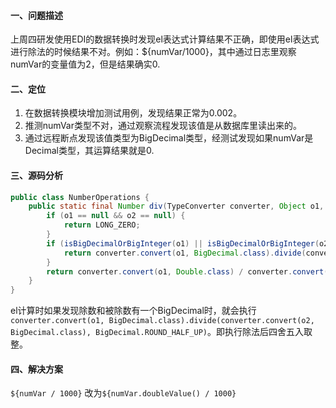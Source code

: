 #### 一、问题描述
上周四研发使用EDI的数据转换时发现el表达式计算结果不正确，即使用el表达式进行除法的时候结果不对。例如：${numVar/1000}，其中通过日志里观察numVar的变量值为2，但是结果确实0.
#### 二、定位
1. 在数据转换模块增加测试用例，发现结果正常为0.002。
2. 推测numVar类型不对，通过观察流程发现该值是从数据库里读出来的。
3. 通过远程断点发现该值类型为BigDecimal类型，经测试发现如果numVar是Decimal类型，其运算结果就是0.
#### 三、源码分析
```java
public class NumberOperations {
    public static final Number div(TypeConverter converter, Object o1, Object o2) {
		if (o1 == null && o2 == null) {
			return LONG_ZERO;
		}
		if (isBigDecimalOrBigInteger(o1) || isBigDecimalOrBigInteger(o2)) {
			return converter.convert(o1, BigDecimal.class).divide(converter.convert(o2, BigDecimal.class), BigDecimal.ROUND_HALF_UP);
		}
		return converter.convert(o1, Double.class) / converter.convert(o2, Double.class);
	}
}
```
el计算时如果发现除数和被除数有一个BigDecimal时，就会执行`converter.convert(o1, BigDecimal.class).divide(converter.convert(o2, BigDecimal.class), BigDecimal.ROUND_HALF_UP)`。即执行除法后四舍五入取整。
#### 四、解决方案
`${numVar / 1000}` 改为`${numVar.doubleValue() / 1000}`